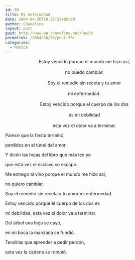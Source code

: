 ```yaml
---
id: 90
title: Mi enfermedad
date: 2004-04-20T10:38:52+02:00
author: Chavalina
layout: post
guid: http://www.wp.chavalina.net/?p=90
permalink: /2004/04/20/post-90/
categories:
  - Música
---
```

<p align="center">
  Estoy vencido porque el mundo me hizo as&iacute;,<br /> <br /> no puedo cambiar.<br /> <br /> Soy el remedio sin receta y tu amor<br /> <br /> mi enfermedad.<br /> <br /> Estoy vencido porque el cuerpo de los dos<br /> <br /> es mi debilidad<br /> <br /> esta vez el dolor va a terminar.
</p>

Parece que la fiesta termin&oacute;,  
  
perdidos en el t&uacute;nel del amor.  
  
Y dicen las hojas del libro que m&aacute;s leo yo  
  
que esta vez el esclavo se escap&oacute;.

Me entrego al vino porque el mundo me hizo as&iacute;,  
  
no quiero cambiar.  
  
Soy el remedio sin receta y tu amor mi enfermedad.  
  
Estoy vencido porque el cuerpo de los dos es  
  
mi debilidad, esta vez el dolor va a terminar.

Del &aacute;rbol una hoja se cay&oacute;,  
  
en mi boca la manzana se fundi&oacute;.  
  
Tendr&iacute;as que aprender a pedir perd&oacute;n,  
  
esta vez la cadena se rompi&oacute;.